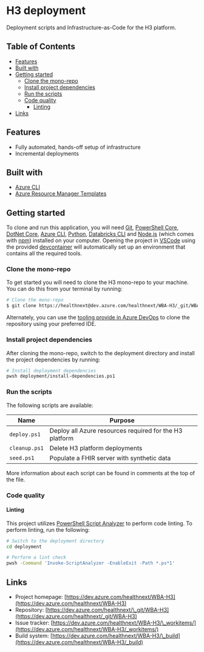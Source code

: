 # H3 deployment

Deployment scripts and Infrastructure-as-Code for the H3 platform.

## Table of Contents

- [Features](#features)
- [Built with](#built-with)
- [Getting started](#getting-started)
  - [Clone the mono-repo](#clone-the-mono-repo)
  - [Install project dependencies](#install-project-dependencies)
  - [Run the scripts](#run-the-scripts)
  - [Code quality](#code-quality)
    - [Linting](#linting)
- [Links](#links)

## Features

- Fully automated, hands-off setup of infrastructure
- Incremental deployments

## Built with

- [Azure CLI](https://docs.microsoft.com/en-us/cli/azure/what-is-azure-cli)
- [Azure Resource Manager Templates](https://docs.microsoft.com/en-us/azure/azure-resource-manager/templates/overview)

## Getting started

To clone and run this application, you will need [Git](https://git-scm.com/), [PowerShell Core](https://docs.microsoft.com/en-us/powershell/scripting/install/installing-powershell), [DotNet Core](https://docs.microsoft.com/en-us/dotnet/core/install/), [Azure CLI](https://docs.microsoft.com/en-us/cli/azure/install-azure-cli), [Python](https://www.python.org/downloads/), [Databricks CLI](https://docs.microsoft.com/en-us/azure/databricks/dev-tools/cli/) and [Node.js](https://nodejs.org/) (which comes with [npm](https://www.npmjs.com/)) installed on your computer. Opening the project in [VSCode](https://code.visualstudio.com/) using the provided [devcontainer](https://code.visualstudio.com/docs/remote/containers) will automatically set up an environment that contains all the required tools.

### Clone the mono-repo

To get started you will need to clone the H3 mono-repo to your machine. You can do this from your terminal by running:

```sh
# Clone the mono-repo
$ git clone https://healthnext@dev.azure.com/healthnext/WBA-H3/_git/WBA-H3
```

Alternately, you can use the [tooling provide in Azure DevOps](https://docs.microsoft.com/en-us/azure/devops/repos/git/clone?view=azure-devops&tabs=visual-studio) to clone the repository using your preferred IDE.

### Install project dependencies

After cloning the mono-repo, switch to the deployment directory and install the project dependencies by running:

```sh
# Install deployment dependencies
pwsh deployment/install-dependencies.ps1
```

### Run the scripts

The following scripts are available:

| Name | Purpose |
|------|---------|
| `deploy.ps1` | Deploy all Azure resources required for the H3 platform |
| `cleanup.ps1` | Delete H3 platform deployments |
| `seed.ps1` | Populate a FHIR server with synthetic data |

More information about each script can be found in comments at the top of the file.

### Code quality

#### Linting

This project utilizes [PowerShell Script Analyzer](https://github.com/PowerShell/PSScriptAnalyzer) to perform code linting. To perform linting, run the following:

```sh
# Switch to the deployment directory
cd deployment

# Perform a lint check
pwsh -Command 'Invoke-ScriptAnalyzer -EnableExit -Path *.ps*1'
```

## Links

- Project homepage: [https://dev.azure.com/healthnext/WBA-H3](https://dev.azure.com/healthnext/WBA-H3)
- Repository: [https://dev.azure.com/healthnext/\_git/WBA-H3](https://dev.azure.com/healthnext/_git/WBA-H3)
- Issue tracker: [https://dev.azure.com/healthnext/WBA-H3/\_workitems/](https://dev.azure.com/healthnext/WBA-H3/_workitems/)
- Build system: [https://dev.azure.com/healthnext/WBA-H3/\_build](https://dev.azure.com/healthnext/WBA-H3/_build)
